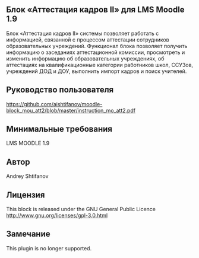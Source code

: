 ## Блок «Аттестация кадров II» для LMS Moodle 1.9
Блок «Аттестация кадров II» системы позволяет работать с информацией, связанной с процессом аттестации сотрудников образовательных учреждений. Функционал блока позволяет  получить информацию о заседаниях аттестационной комиссии, просмотреть и изменить информацию об образовательных учреждениях, об аттестациях на квалификационные категории работников школ, ССУЗов, учреждений ДОД и ДОУ, выполнить импорт кадров и поиск учителей.

## Руководство пользователя
https://github.com/aishtifanov/moodle-block_mou_att2/blob/master/instruction_mo_att2.pdf

## Минимальные требования
LMS MOODLE 1.9

## Автор
Andrey Shtifanov

## Лицензия
This block is released under the GNU General Public Licence http://www.gnu.org/licenses/gpl-3.0.html

## Замечание
This plugin is no longer supported.
